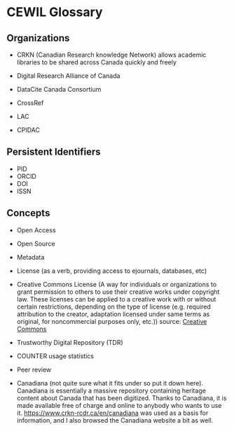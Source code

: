 # CEWIL Glossary


## Organizations

- CRKN (Canadian Research knowledge Network) allows academic libraries to be shared across Canada quickly and freely 

- Digital Research Alliance of Canada
- DataCite Canada Consortium
- CrossRef
- LAC
- CPIDAC

## Persistent Identifiers

- PID
- ORCID
- DOI
- ISSN

## Concepts

- Open Access
- Open Source
- Metadata
- License (as a verb, providing access to ejournals, databases, etc)
- Creative Commons License (A way for individuals or organizations to grant permission to others to use their creative works under copyright law. These licenses can be applied to a creative work with or without certain restrictions, depending on the type of license (e.g. required attribution to the creator, adaptation licensed under same terms as original, for noncommercial purposes only, etc.)) source: [Creative Commons](https://creativecommons.org/share-your-work/cclicenses/)
- Trustworthy Digital Repository (TDR)
- COUNTER usage statistics
- Peer review

- Canadiana (not quite sure what it fits under so put it down here). Canadiana is essentially a massive repository containing heritage content about Canada that has been digitized. Thanks to Canadiana, it is made available free of charge and online to anybody who wants to use it. https://www.crkn-rcdr.ca/en/canadiana was used as a basis for information, and I also browsed the Canadiana website a bit as well.